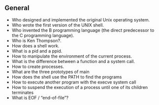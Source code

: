 ## General
- Who designed and implemented the original Unix operating system.
- Who wrote the first version of the UNIX shell.
- Who invented the B programming language (the direct predecessor to the C programming language).
- Who is Ken Thompson?.
- How does a shell work.
- What is a pid and a ppid.
- How to manipulate the environment of the current process.
- What is the difference between a function and a system call.
- How to create processes.
- What are the three prototypes of main
- How does the shell use the PATH to find the programs
- How to execute another program with the execve system call
- How to suspend the execution of a process until one of its children terminates
- What is EOF / “end-of-file”?
